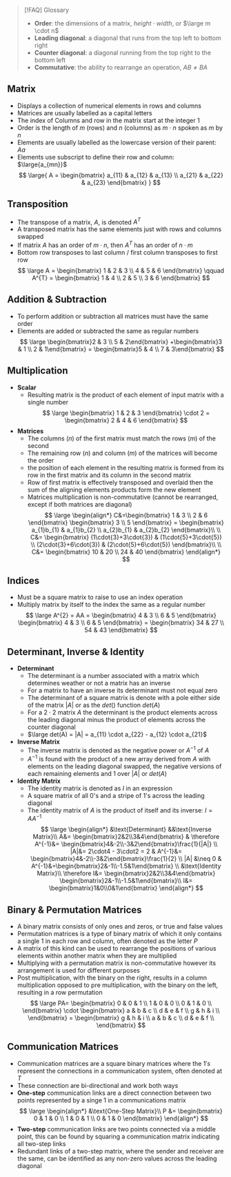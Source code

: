 > [!FAQ] Glossary
> - **Order**: the dimensions of a matrix, $height \cdot width$, or $\large m \cdot n$
> - **Leading diagonal**: a diagonal that runs from the top left to bottom right
> - **Counter diagonal**: a diagonal running from the top right to the bottom left
> - **Commutative**: the ability to rearrange an operation, $AB \neq BA$
## Matrix
- Displays a collection of numerical elements in rows and columns
- Matrices are usually labelled as a capital letters
- The index of Columns and row in the matrix start at the integer $1$
- Order is the length of $m$ (rows) and $n$ (columns) as $m \cdot n$ spoken as $m$ by $n$
- Elements are usually labelled as the lowercase version of their parent: $Aa$
- Elements use subscript to define their row and column: $\large{a_{mn}}$
$$
\large{
  A = \begin{bmatrix}
    a_{11} & a_{12} & a_{13} \\
    a_{21} & a_{22} & a_{23}
 \end{bmatrix}
}
$$
## Transposition
- The transpose of a matrix, $A$, is denoted $A^T$
- A transposed matrix has the same elements just with rows and columns swapped
- If matrix $A$ has an order of $m\cdot{n}$, then $A^T$ has an order of $n\cdot{m}$
- Bottom row transposes to last column / first column transposes to first row
$$
\large
  A = \begin{bmatrix} 1 & 2 & 3 \\ 4 & 5 & 6 \end{bmatrix} \qquad
  A^{T} = \begin{bmatrix} 1 & 4 \\ 2 & 5 \\ 3 & 6 \end{bmatrix}
$$
## Addition & Subtraction
- To perform addition or subtraction all matrices must have the same order
- Elements are added or subtracted the same as regular numbers
$$
\large
\begin{bmatrix}2 & 3 \\ 5 & 2\end{bmatrix}
+\begin{bmatrix}3 & 1 \\ 2 & 1\end{bmatrix}
= \begin{bmatrix}5 & 4 \\ 7 & 3\end{bmatrix}
$$
## Multiplication
- **Scalar**
	- Resulting matrix is the product of each element of input matrix with a single number
$$
\large
\begin{bmatrix} 1 &  2 & 3 \end{bmatrix} 
\cdot 2 
= \begin{bmatrix} 2 & 4 & 6 \end{bmatrix}
$$
- **Matrices**
	- The columns ($n$) of the first matrix must match the rows ($m$) of the second
	- The remaining row ($n$) and column ($m$) of the matrices will become the order
	- the position of each element in the resulting matrix is formed from its row in the first matrix and its column in the second matrix
	- Row of first matrix is effectively transposed and overlaid then the sum of the aligning elements products form the new element
	- Matrices multiplication is non-commutative (cannot be rearranged, except if both matrices are diagonal) 
$$
\large
\begin{align*}
	C&=\begin{bmatrix} 
		1 & 3 \\
		2 & 6
	\end{bmatrix}
	\begin{bmatrix} 
		3 \\ 5
	\end{bmatrix}
	= \begin{bmatrix}
		a_{1}b_{1} & a_{1}b_{2} \\
		a_{2}b_{1} & a_{2}b_{2}
	\end{bmatrix}\\ \\
	C&= \begin{bmatrix}
		(1\cdot{3}+3\cdot{3}) & (1\cdot{5}+3\cdot{5}) \\
		(2\cdot{3}+6\cdot{3}) & (2\cdot{5}+6\cdot{5})
	\end{bmatrix}\\ \\
	C&=  \begin{bmatrix}
		10 & 20 \\
		24 & 40
	\end{bmatrix}
\end{align*}
$$
## Indices
- Must be a square matrix to raise to use an index operation
- Multiply matrix by itself to the index the same as a regular number
$$
\large
A^{2} = AA =
\begin{bmatrix} 4 & 3 \\ 6 & 5 \end{bmatrix}
\begin{bmatrix} 4 & 3 \\ 6 & 5 \end{bmatrix}
=
\begin{bmatrix} 34 & 27 \\ 54 & 43 \end{bmatrix}
$$
## Determinant, Inverse & Identity
- **Determinant**
	- The determinant is a number associated with a matrix which determines weather or not a matrix has an inverse
	- For a matrix to have an inverse its determinant must not equal zero
	- The determinant of a square matrix is denote with a pole either side of the matrix $|A|$ or as the $det()$ function $det(A)$
	- For a $2\cdot2$ matrix $A$ the determinant is the product elements across the leading diagonal minus the product of elements across the counter diagonal
	- $\large det(A) = |A| = a_{11} \cdot a_{22} - a_{12} \cdot a_{21}$
- **Inverse Matrix**
	- The inverse matrix is denoted as the negative power or $A^{-1}$ of $A$
	- $A^{-1}$ is found with the product of a new array derived from $A$ with elements on the leading diagonal swapped, the negative versions of each remaining elements and $1$ over $|A|$ or $det(A)$
- **Identity Matrix**
	- The identity matrix is denoted as $I$ in an expression 
	- A square matrix of all $0$'s and a stripe of $1$'s across the leading diagonal
	- The identity matrix of $A$ is the product of itself and its inverse: $I = AA^{-1}$
$$
\large
\begin{align*}
&\text{Determinant} &&\text{Inverse Matrix}\\
A&= \begin{bmatrix}2&2\\3&4\end{bmatrix} &
\therefore A^{-1}&= \begin{bmatrix}4&-2\\-3&2\end{bmatrix}\frac{1}{|A|} \\
|A|&= 2\cdot4 - 3\cdot2 = 2 &
A^{-1}&= \begin{bmatrix}4&-2\\-3&2\end{bmatrix}\frac{1}{2} \\
|A| &\neq 0 &
A^{-1}&=\begin{bmatrix}2&-1\\-1.5&1\end{bmatrix} \\
&\text{Identity Matrix}\\
\therefore I&= 
  \begin{bmatrix}2&2\\3&4\end{bmatrix}
  \begin{bmatrix}2&-1\\-1.5&1\end{bmatrix}\\
I&= \begin{bmatrix}1&0\\0&1\end{bmatrix}
\end{align*}
$$
## Binary & Permutation Matrices
- A binary matrix consists of only ones and zeros, or true and false values
- Permutation matrices is a type of binary matrix of which it only contains a single $1$ in each row and column, often denoted as the letter $P$ 
- A matrix of this kind can be used to rearrange the positions of various elements within another matrix when they are multiplied
- Multiplying with a permutation matrix is non-commutative however its arrangement is used for different purposes
- Post multiplication, with the binary on the right, results in a column multiplication opposed to pre multiplication, with the binary on the left, resulting in a row permutation
$$
\large PA=
\begin{bmatrix}
  0 & 0 & 1 \\ 
  1 & 0 & 0 \\ 
  0 & 1 & 0 \\
\end{bmatrix}
\cdot
\begin{bmatrix}
  a & b & c \\ 
  d & e & f \\ 
  g & h & i \\
\end{bmatrix}
=
\begin{bmatrix}
  g & h & i \\ 
  a & b & c \\ 
  d & e & f \\
\end{bmatrix}
$$
## Communication Matrices
- Communication matrices are a square binary matrices where the $1's$ represent the connections in a communication system, often denoted at $T$
- These connection are bi-directional and work both ways
- **One-step** communication links are a direct connection between two points represented by a singe $1$ in a communications matrix
$$
\large
\begin{align*}
&\text{One-Step Matrix}\\
P &= 
\begin{bmatrix}
0 & 1 & 0 \\
1 & 0 & 1 \\
0 & 1 & 0
\end{bmatrix}
\end{align*}
$$
- **Two-step** communication links are two points connected via a middle point, this can be found by squaring a communication matrix indicating all two-step links
- Redundant links of a two-step matrix, where the sender and receiver are the same, can be identified as any non-zero values across the leading diagonal
$$
$$